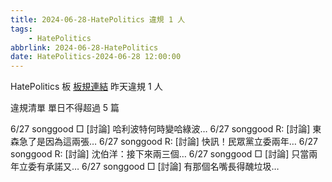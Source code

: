 ```yaml
---
title: 2024-06-28-HatePolitics 違規 1 人
tags:
    - HatePolitics
abbrlink: 2024-06-28-HatePolitics
date: HatePolitics-2024-06-28 12:00:00
---
```

HatePolitics 板 [板規連結](https://www.ptt.cc/bbs/HatePolitics/M.1617115262.A.D60.html)
昨天違規 1 人
<!-- more -->

違規清單
單日不得超過 5 篇

6/27 songgood □ [討論] 哈利波特何時變哈綠波…
6/27 songgood R: [討論] 東森急了是因為這兩張…
6/27 songgood R: [討論] 快訊！民眾黨立委兩年…
6/27 songgood R: [討論] 沈伯洋：接下來兩三個…
6/27 songgood □ [討論] 只當兩年立委有承諾又…
6/27 songgood □ [討論] 有那個名嘴長得醜垃圾…